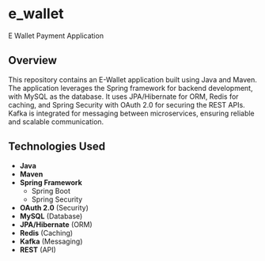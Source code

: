 # e_wallet
E Wallet Payment Application

## Overview
This repository contains an E-Wallet application built using Java and Maven. The application leverages the Spring framework for backend development, with MySQL as the database. It uses JPA/Hibernate for ORM, Redis for caching, and Spring Security with OAuth 2.0 for securing the REST APIs. Kafka is integrated for messaging between microservices, ensuring reliable and scalable communication.

## Technologies Used
- **Java**
- **Maven**
- **Spring Framework**
  - Spring Boot
  - Spring Security
- **OAuth 2.0** (Security)
- **MySQL** (Database)
- **JPA/Hibernate** (ORM)
- **Redis** (Caching)
- **Kafka** (Messaging)
- **REST** (API)
